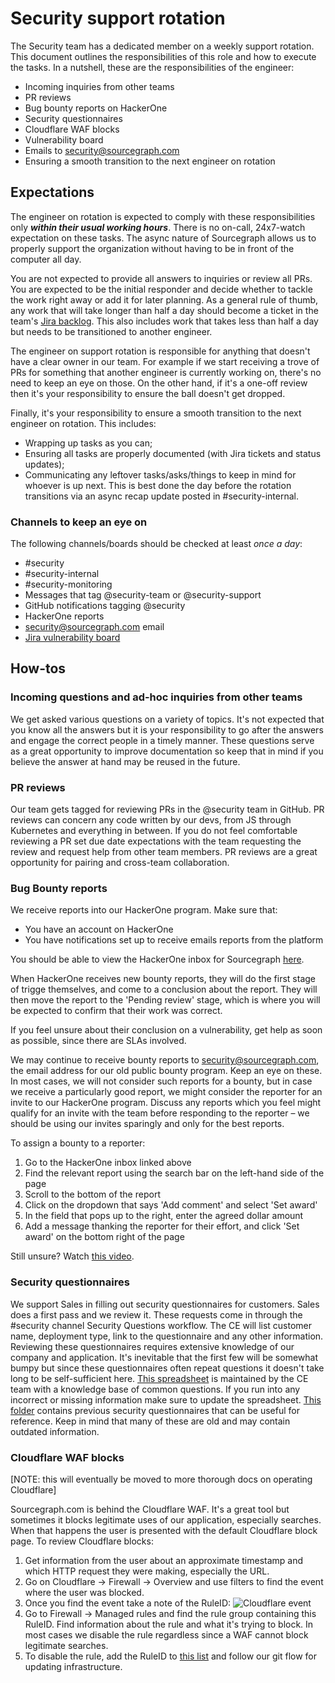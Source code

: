 # Security support rotation

The Security team has a dedicated member on a weekly support rotation. This document outlines the responsibilities of this role and how to execute the tasks. In a nutshell, these are the responsibilities of the engineer:

- Incoming inquiries from other teams
- PR reviews
- Bug bounty reports on HackerOne
- Security questionnaires
- Cloudflare WAF blocks
- Vulnerability board
- Emails to security@sourcegraph.com
- Ensuring a smooth transition to the next engineer on rotation

## Expectations

The engineer on rotation is expected to comply with these responsibilities only **_within their usual working hours_**. There is no on-call, 24x7-watch expectation on these tasks. The async nature of Sourcegraph allows us to properly support the organization without having to be in front of the computer all day.

You are not expected to provide all answers to inquiries or review all PRs. You are expected to be the initial responder and decide whether to tackle the work right away or add it for later planning. As a general rule of thumb, any work that will take longer than half a day should become a ticket in the team's [Jira backlog](https://sourcegraph.atlassian.net/secure/RapidBoard.jspa?rapidView=4&projectKey=SECURITY&selectedIssue=SECURITY-51). This also includes work that takes less than half a day but needs to be transitioned to another engineer.

The engineer on support rotation is responsible for anything that doesn't have a clear owner in our team. For example if we start receiving a trove of PRs for something that another engineer is currently working on, there's no need to keep an eye on those. On the other hand, if it's a one-off review then it's your responsibility to ensure the ball doesn't get dropped.

Finally, it's your responsibility to ensure a smooth transition to the next engineer on rotation. This includes:

- Wrapping up tasks as you can;
- Ensuring all tasks are properly documented (with Jira tickets and status updates);
- Communicating any leftover tasks/asks/things to keep in mind for whoever is up next. This is best done the day before the rotation transitions via an async recap update posted in #security-internal.

### Channels to keep an eye on

The following channels/boards should be checked at least _once a day_:

- #security
- #security-internal
- #security-monitoring
- Messages that tag @security-team or @security-support
- GitHub notifications tagging @security
- HackerOne reports
- security@sourcegraph.com email
- [Jira vulnerability board](https://sourcegraph.atlassian.net/jira/software/c/projects/VUL/boards/10)

## How-tos

### Incoming questions and ad-hoc inquiries from other teams

We get asked various questions on a variety of topics. It's not expected that you know all the answers but it is your responsibility to go after the answers and engage the correct people in a timely manner.
These questions serve as a great opportunity to improve documentation so keep that in mind if you believe the answer at hand may be reused in the future.

### PR reviews

Our team gets tagged for reviewing PRs in the @security team in GitHub. PR reviews can concern any code written by our devs, from JS through Kubernetes and everything in between. If you do not feel comfortable reviewing a PR set due date expectations with the team requesting the review and request help from other team members. PR reviews are a great opportunity for pairing and cross-team collaboration.

### Bug Bounty reports

We receive reports into our HackerOne program. Make sure that:

- You have an account on HackerOne
- You have notifications set up to receive emails reports from the platform

You should be able to view the HackerOne inbox for Sourcegraph [here](https://hackerone.com/bugs).

When HackerOne receives new bounty reports, they will do the first stage of trigge
themselves, and come to a conclusion about the report. They will then move the
report to the 'Pending review' stage, which is where you will be expected to
confirm that their work was correct.

If you feel unsure about their conclusion on a vulnerability, get help as soon
as possible, since there are SLAs involved.

We may continue to receive bounty reports to security@sourcegraph.com, the email
address for our old public bounty program. Keep an eye on these. In most cases,
we will not consider such reports for a bounty, but in case we receive a particularly
good report, we might consider the reporter for an invite to our HackerOne program.
Discuss any reports which you feel might qualify for an invite with the team before
responding to the reporter – we should be using our invites sparingly and only
for the best reports.

To assign a bounty to a reporter:

1. Go to the HackerOne inbox linked above
2. Find the relevant report using the search bar on the left-hand side of the page
3. Scroll to the bottom of the report
4. Click on the dropdown that says 'Add comment' and select 'Set award'
5. In the field that pops up to the right, enter the agreed dollar amount
6. Add a message thanking the reporter for their effort, and click 'Set award'
   on the bottom right of the page

Still unsure? Watch [this video](https://www.loom.com/share/52371e6d43b9421da1faf7ca712b47e2).

### Security questionnaires

We support Sales in filling out security questionnaires for customers. Sales does a first pass and we review it. These requests come in through the #security channel Security Questions workflow. The CE will list customer name, deployment type, link to the questionnaire and any other information.
Reviewing these questionnaires requires extensive knowledge of our company and application. It's inevitable that the first few will be somewhat bumpy but since these questionnaires often repeat questions it doesn't take long to be self-sufficient here.
[This spreadsheet](https://docs.google.com/spreadsheets/d/1xtjGzKExX9bEYBrsSyOcHFa-rm0SmB53hWnDKueVJjI/edit#gid=1823332226) is maintained by the CE team with a knowledge base of common questions. If you run into any incorrect or missing information make sure to update the spreadsheet. [This folder](https://drive.google.com/drive/folders/11X8xoX9lK7aHY-UqZQIwQl_aQ8NQFu1D) contains previous security questionnaires that can be useful for reference. Keep in mind that many of these are old and may contain outdated information.

### Cloudflare WAF blocks

[NOTE: this will eventually be moved to more thorough docs on operating Cloudflare]

Sourcegraph.com is behind the Cloudflare WAF. It's a great tool but sometimes it blocks legitimate uses of our application, especially searches. When that happens the user is presented with the default Cloudflare block page. To review Cloudflare blocks:

1. Get information from the user about an approximate timestamp and which HTTP request they were making, especially the URL.
2. Go on Cloudflare -> Firewall -> Overview and use filters to find the event where the user was blocked.
3. Once you find the event take a note of the RuleID:
   ![Cloudflare event](https://storage.googleapis.com/sourcegraph-assets/cloudflare-waf-block-1.png)
4. Go to Firewall -> Managed rules and find the rule group containing this RuleID. Find information about the rule and what it's trying to block. In most cases we disable the rule regardless since a WAF cannot block legitimate searches.
5. To disable the rule, add the RuleID to [this list](https://github.com/sourcegraph/infrastructure/blob/main/dns/variables.tf#L1) and follow our git flow for updating infrastructure.
